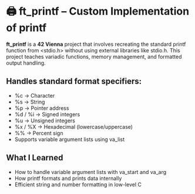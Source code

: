 # 🖨️ ft_printf – Custom Implementation of printf

**ft_printf** is a **42 Vienna** project that involves recreating the standard printf function from <stdio.h> without using external libraries like stdio.h. This project teaches variadic functions, memory management, and formatted output handling.

## Handles standard format specifiers:
* %c → Character
* %s → String
* %p → Pointer address
* %d / %i → Signed integers
* %u → Unsigned integers
* %x / %X → Hexadecimal (lowercase/uppercase)
* %% → Percent sign
* Supports variable argument lists using va_list

## What I Learned

* How to handle variable argument lists with va_start and va_arg
* How printf formats and prints data internally
* Efficient string and number formatting in low-level C
